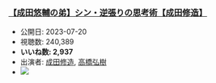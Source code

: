 ### [【成田悠輔の弟】シン・逆張りの思考術【成田修造】](https://www.youtube.com/watch?v=4hTzweSBQdM)
-   公開日: 2023-07-20
-   視聴数: 240,389
-   **いいね数: 2,937**
-   出演者: [成田修造](/rehacq_fan/people/成田修造 "wikilink"), [高橋弘樹](/rehacq_fan/people/高橋弘樹 "wikilink")
- [![](https://img.youtube.com/vi/4hTzweSBQdM/hqdefault.jpg)](https://www.youtube.com/watch?v=4hTzweSBQdM)
